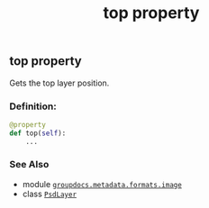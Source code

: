 ﻿---
title: top property
second_title: GroupDocs.Metadata for Python via .NET API References
description: 
type: docs
url: /python-net/groupdocs.metadata.formats.image/psdlayer/top/
is_root: false
weight: 240
---

## top property


Gets the top layer position.
### Definition:
```python
@property
def top(self):
    ...
```

### See Also
* module [`groupdocs.metadata.formats.image`](../../)
* class [`PsdLayer`](/metadata/python-net/groupdocs.metadata.formats.image/psdlayer)
